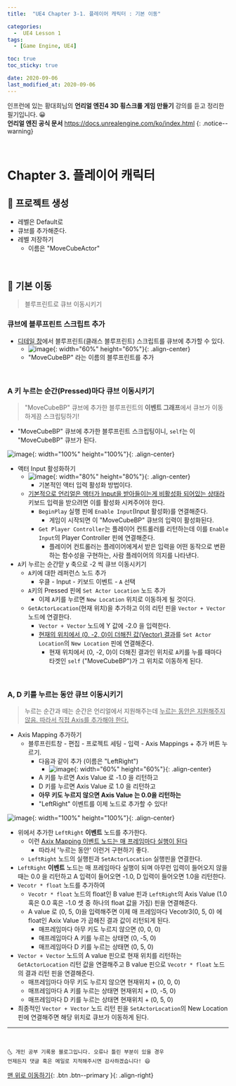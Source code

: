 ```yaml
---
title:  "UE4 Chapter 3-1. 플레이어 캐릭터 : 기본 이동" 

categories:
  -  UE4 Lesson 1 
tags:
  - [Game Engine, UE4]

toc: true
toc_sticky: true

date: 2020-09-06
last_modified_at: 2020-09-06
---
```


인프런에 있는 황대희님의 **언리얼 엔진4 3D 횡스크롤 게임 만들기** 강의를 듣고 정리한 필기입니다. 😀  
**언리얼 엔진 공식 문서** <https://docs.unrealengine.com/ko/index.html>
{: .notice--warning}

<br>

# Chapter 3. 플레이어 캐릭터

## 🔔 프로젝트 생성

- 레벨은 Default로
- 큐브를 추가해준다.
- 레벨 저장하기
  - 이름은 "MoveCubeActor"

<br>

## 🔔 기본 이동

> 블루프린트로 큐브 이동시키기

### 큐브에 블루프린트 스크립트 추가
  - <u>디테일 창</u>에서 블루프린트(클래스 블루프린트) 스크립트를 큐브에 추가할 수 있다.
    - ![image](https://user-images.githubusercontent.com/42318591/92318949-25c4ef00-f04e-11ea-891a-bb69c39c0075.png){: width="60%" height="60%"}{: .align-center}
    - "MoveCubeBP" 라는 이름의 블루프린트를 추가

<br>

### A 키 누르는 순간(Pressed)마다 큐브 이동시키기
  
> "MoveCubeBP" 큐브에 추가한 블루프린트의 **이벤트 그래프**에서 큐브가 이동하게끔 스크립팅하기!

- "MoveCubeBP" 큐브에 추가한 블루프린트 스크립팅이니, `self`는 이 "MoveCubeBP" 큐브가 된다.

![image](https://user-images.githubusercontent.com/42318591/92319295-6a9e5500-f051-11ea-84ca-7aa5818895cf.png){: width="100%" height="100%"}{: .align-center}

- 액터 Input 활성화하기
  - ![image](https://user-images.githubusercontent.com/42318591/92319400-ab4a9e00-f052-11ea-8c5d-3b7244449f0b.png){: width="80%" height="80%"}{: .align-center}
    - 기본적인 액터 입력 활성화 방법이다.
  - <u>기본적으로 언리얼은 액터가 Input을 받아들이는게 비활성화 되어있는 상태라</u> 키보드 입력을 받으려면 이를 활성화 시켜주어야 한다.
    - `BeginPlay` 실행 핀에 `Enable Input`(Input 활성화)를 연결해준다.
      - 게임이 시작되면 이 "MoveCubeBP" 큐브의 입력이 활성화된다.
    - `Get Player Controller`는 플레이어 컨트롤러를 리턴하는데 이를 `Enable Input`의 Player Controller 핀에 연결해준다. 
      - 플레이어 컨트롤러는 플레이어에게서 받은 입력을 어떤 동작으로 변환하는 함수성을 구현하는, 사람 플레이어의 의지를 나타낸다. 
- `A`키 누르는 순간맏 y 축으로 -2 씩 큐브 이동시키기
  - `A`키에 대한 레퍼런스 노드 추가
    - 우클 - Input - 키보드 이벤트 - `A` 선택
  - `A`키의 Pressed 핀에 `Set Actor Location` 노드 추가 
    - 이제 `A`키를 누르면 `New Location` 위치로 이동하게 될 것이다. 
  - `GetActorLocation`(현재 위치)을 추가하고 이의 리턴 핀을 `Vector + Vector` 노드에 연결한다.
    - `Vector + Vector` 노드에 Y 값에 -2.0 을 입력한다.
    - <u>현재의 위치에서 (0, -2, 0)이 더해진 값(Vector) 결과</u>를 `Set Actor Location`의 `New Location` 핀에 연결해준다.
      - 현재 위치에서 (0, -2, 0)이 더해진 결과인 위치로 `A`키를 누를 때마다 타겟인 `self` ("MoveCubeBP")가 그 위치로 이동하게 된다.

<br>

### A, D 키를 누르는 동안 큐브 이동시키기 

> 누르는 순간과 떼는 순간은 언리얼에서 지원해주는데 <u>누르는 동안은 지원해주지 않음. 따라서 직접 Axis를 추가해야 한다.</u>

- Axis Mapping 추가하기
  - 블루프린트창 - 편집 - 프로젝트 세팅 - 입력 - Axis Mappings + 추가 버튼 누르기. 
    - 다음과 같이 추가 (이름은 "LeftRight")
      - ![image](https://user-images.githubusercontent.com/42318591/92319631-7ee45100-f055-11ea-9a60-32ad75ee6beb.png){: width="60%" height="60%"}{: .align-center}
    - A 키를 누르면 Axis Value 로 -1.0 을 리턴하고
    - D 키를 누르면 Axis Value 로 1.0 을 리턴하고
    - **아무 키도 누르지 않으면 Axis Value 는 0.0을 리턴하는**
    - "LeftRight" 이벤트를 이제 노드로 추가할 수 있다!

![image](https://user-images.githubusercontent.com/42318591/92319815-36c62e00-f057-11ea-97a2-538ed1679854.png){: width="100%" height="100%"}{: .align-center}

- 위에서 추가한 `LeftRight` **이벤트** 노드를 추가한다.
  - 이런 <u>Axix Mapping 이벤트 노드는 매 프레임마다 실행이 된다</u>
    - 따라서 '누르는 동안' 이런거 구현하기 좋다.
  - `LeftRight` 노드의 실행핀과 `SetActorLocation` 실행핀을 연결한다. 
- `LeftRight` **이벤트** 노드는 매 프레임마다 실행이 되며 아무런 입력이 들어오지 않을 때는 0.0 을 리턴하고 A 입력이 들어오면 -1.0, D 입력이 들어오면 1.0을 리턴한다. 
- `Vecotr * float` 노드를 추가하여 
  - `Vecotr * float` 노드의 float인 B value 핀과  `LeftRight`의 Axis Value (1.0 혹은 0.0 혹은 -1.0 셋 중 하나의 float 값을 가짐) 핀을 연결해준다.
  - A value 로 (0, 5, 0)을 입력해주면 이제 매 프레임마다 Vecotr3(0, 5, 0) 에 float인 Axix Value 가 곱해진 결과 값이 리턴되게 된다.
    - 매프레임마다 아무 키도 누르지 않으면 (0, 0, 0)
    - 매프레임마다 A 키를 누르는 상태면 (0, -5, 0)
    - 매프레임마다 D 키를 누르는 상태면 (0, 5, 0)
- `Vector + Vector` 노드의 A value 핀으로 현재 위치를 리턴하는 `GetActorLocation` 리턴 값을 연결해주고 B value 핀으로  `Vecotr * float` 노드의 결과 리턴 핀을 연결해준다.
  - 매프레임마다 아무 키도 누르지 않으면 현재위치 + (0, 0, 0)
  - 매프레임마다 A 키를 누르는 상태면 현재위치 + (0, -5, 0)
  - 매프레임마다 D 키를 누르는 상태면 현재위치 + (0, 5, 0)
- 최종적인 `Vector + Vector` 노드 리턴 핀을 `SetActorLocation`의 New Location 핀에 연결해주면 해당 위치로 큐브가 이동하게 된다.



***
<br>

    🌜 개인 공부 기록용 블로그입니다. 오류나 틀린 부분이 있을 경우 
    언제든지 댓글 혹은 메일로 지적해주시면 감사하겠습니다! 😄

[맨 위로 이동하기](#){: .btn .btn--primary }{: .align-right}